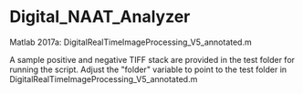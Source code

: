 # Digital_NAAT_Analyzer
Matlab 2017a: DigitalRealTimeImageProcessing_V5_annotated.m

A sample positive and negative TIFF stack are provided in the test folder for running the script.
Adjust the "folder" variable to point to the test folder in DigitalRealTimeImageProcessing_V5_annotated.m